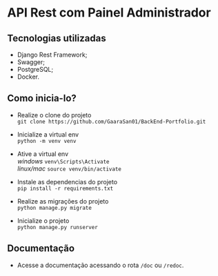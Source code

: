 # API Rest com Painel Administrador

## Tecnologias utilizadas

- Django Rest Framework;
- Swagger;
- PostgreSQL;
- Docker.

## Como inicia-lo?

- Realize o clone do projeto </br>
```git clone https://github.com/GaaraSan01/BackEnd-Portfolio.git```

- Inicialize a virtual env </br>
```python -m venv venv```

- Ative a virtual env </br>
 *windows*
 ```venv\Scripts\Activate```</br> *linux/mac* ```source venv/bin/activate```
 
- Instale as dependencias do projeto </br>
```pip install -r requirements.txt```

- Realize as migrações do projeto </br>
```python manage.py migrate```

- Inicialize o projeto </br>
```python manage.py runserver```

## Documentação

- Acesse a documentação acessando o rota ```/doc``` ou ```/redoc```.